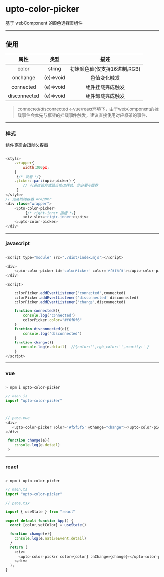 # upto-color-picker

基于 webComponent 的颜色选择器组件

--------

## 使用


|    属性   |  类型     |      描述     |
| :-------: | :-------: |   :-------:   |
| color    | string |  初始颜色值(仅支持16进制/RGB)  |
| onchange   | (e)=>void  |   色值变化触发 |
| connected    | (e)=>void| 组件挂载完成触发|
| disconnected    | (e)=>void| 组件卸载完成触发|


> connected/disconnected 在vue/react环境下，由于webComponent的挂载事件会优先与框架的挂载事件触发，建议直接使用对应框架的事件，

--------

### 样式

组件宽高会跟随父容器

```js

<style>
    .wrapper{
        width:300px;
    }
     {/* 或者 */}
    .picker::part(upto-picker) {
        // 可通过该方式适当修改样式，非必要不推荐
     }
</style>
// 宽度跟随容器 wrapper
<div class="wrapper">
    <upto-color-picker>
         {/* right-inner 插槽 */}
        <div slot="right-inner"></div>
    </upto-color-picker>
</div>
```
--------
### javascript

```js

<script type="module" src="./dist/index.mjs"></script>

<div>
    <upto-color-picker id="colorPicker" color='#f5f5f5'></upto-color-picker>
</div>

<script>

    colorPicker.addEventListener('connected',connected)
    colorPicker.addEventListener('disconnected',disconnected)
    colorPicker.addEventListener('change',disconnected)

    function connected(){
        console.log('connected')
        colorPicker.color="#f6f6f6"
    }
    function disconnected(e){
        console.log('disconnected')
    }
    function change(){
       console.log(e.detail)  //{color:'',rgb_color:'',opacity:''}
    }
</script>

```
--------
### vue

```js

> npm i upto-color-picker

// main.js
import "upto-color-picker"



// page.vue
<div>
   <upto-color-picker color='#f5f5f5' @change="change"></upto-color-picker>
</div>

 function change(e){
    console.log(e.detail)
 }

```
--------
### react

```js

> npm i upto-color-picker

// main.ts
import "upto-color-picker"

// page.tsx

import { useState } from "react"

export default function App() {
  const [color,setColor] = useState()

  function change(e){
    console.log(e.nativeEvent.detail)
  }
  return (
    <div>
      <upto-color-picker color={color} onChange={change}></upto-color-picker>
    </div>
  );
}

```
